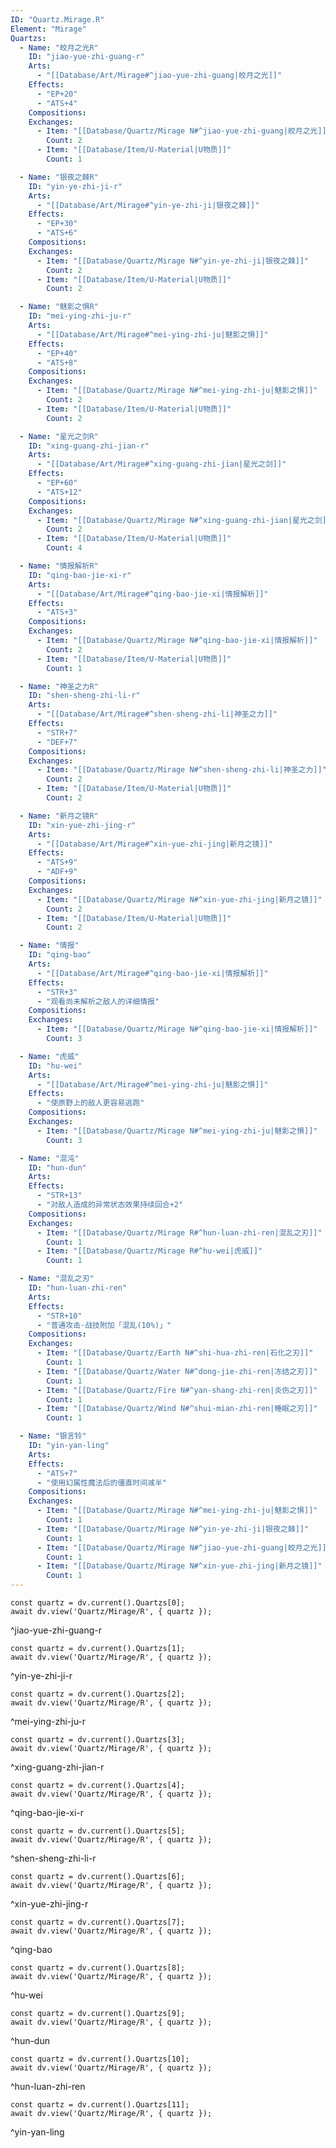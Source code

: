 ```yaml
---
ID: "Quartz.Mirage.R"
Element: "Mirage"
Quartzs:
  - Name: "皎月之光R"
    ID: "jiao-yue-zhi-guang-r"
    Arts:
      - "[[Database/Art/Mirage#^jiao-yue-zhi-guang|皎月之光]]"
    Effects:
      - "EP+20"
      - "ATS+4"
    Compositions:
    Exchanges:
      - Item: "[[Database/Quartz/Mirage N#^jiao-yue-zhi-guang|皎月之光]]"
        Count: 2
      - Item: "[[Database/Item/U-Material|U物质]]"
        Count: 1

  - Name: "银夜之棘R"
    ID: "yin-ye-zhi-ji-r"
    Arts:
      - "[[Database/Art/Mirage#^yin-ye-zhi-ji|银夜之棘]]"
    Effects:
      - "EP+30"
      - "ATS+6"
    Compositions:
    Exchanges:
      - Item: "[[Database/Quartz/Mirage N#^yin-ye-zhi-ji|银夜之棘]]"
        Count: 2
      - Item: "[[Database/Item/U-Material|U物质]]"
        Count: 2

  - Name: "魅影之惧R"
    ID: "mei-ying-zhi-ju-r"
    Arts:
      - "[[Database/Art/Mirage#^mei-ying-zhi-ju|魅影之惧]]"
    Effects:
      - "EP+40"
      - "ATS+8"
    Compositions:
    Exchanges:
      - Item: "[[Database/Quartz/Mirage N#^mei-ying-zhi-ju|魅影之惧]]"
        Count: 2
      - Item: "[[Database/Item/U-Material|U物质]]"
        Count: 2

  - Name: "星光之剑R"
    ID: "xing-guang-zhi-jian-r"
    Arts:
      - "[[Database/Art/Mirage#^xing-guang-zhi-jian|星光之剑]]"
    Effects:
      - "EP+60"
      - "ATS+12"
    Compositions:
    Exchanges:
      - Item: "[[Database/Quartz/Mirage N#^xing-guang-zhi-jian|星光之剑]]"
        Count: 2
      - Item: "[[Database/Item/U-Material|U物质]]"
        Count: 4

  - Name: "情报解析R"
    ID: "qing-bao-jie-xi-r"
    Arts:
      - "[[Database/Art/Mirage#^qing-bao-jie-xi|情报解析]]"
    Effects:
      - "ATS+3"
    Compositions:
    Exchanges:
      - Item: "[[Database/Quartz/Mirage N#^qing-bao-jie-xi|情报解析]]"
        Count: 2
      - Item: "[[Database/Item/U-Material|U物质]]"
        Count: 1

  - Name: "神圣之力R"
    ID: "shen-sheng-zhi-li-r"
    Arts:
      - "[[Database/Art/Mirage#^shen-sheng-zhi-li|神圣之力]]"
    Effects:
      - "STR+7"
      - "DEF+7"
    Compositions:
    Exchanges:
      - Item: "[[Database/Quartz/Mirage N#^shen-sheng-zhi-li|神圣之力]]"
        Count: 2
      - Item: "[[Database/Item/U-Material|U物质]]"
        Count: 2

  - Name: "新月之镜R"
    ID: "xin-yue-zhi-jing-r"
    Arts:
      - "[[Database/Art/Mirage#^xin-yue-zhi-jing|新月之镜]]"
    Effects:
      - "ATS+9"
      - "ADF+9"
    Compositions:
    Exchanges:
      - Item: "[[Database/Quartz/Mirage N#^xin-yue-zhi-jing|新月之镜]]"
        Count: 2
      - Item: "[[Database/Item/U-Material|U物质]]"
        Count: 2

  - Name: "情报"
    ID: "qing-bao"
    Arts:
      - "[[Database/Art/Mirage#^qing-bao-jie-xi|情报解析]]"
    Effects:
      - "STR+3"
      - "观看尚未解析之敌人的详细情报"
    Compositions:
    Exchanges:
      - Item: "[[Database/Quartz/Mirage N#^qing-bao-jie-xi|情报解析]]"
        Count: 3

  - Name: "虎威"
    ID: "hu-wei"
    Arts:
      - "[[Database/Art/Mirage#^mei-ying-zhi-ju|魅影之惧]]"
    Effects:
      - "使原野上的敌人更容易逃跑"
    Compositions:
    Exchanges:
      - Item: "[[Database/Quartz/Mirage N#^mei-ying-zhi-ju|魅影之惧]]"
        Count: 3

  - Name: "混沌"
    ID: "hun-dun"
    Arts:
    Effects:
      - "STR+13"
      - "对敌人造成的异常状态效果持续回合+2"
    Compositions:
    Exchanges:
      - Item: "[[Database/Quartz/Mirage R#^hun-luan-zhi-ren|混乱之刃]]"
        Count: 1
      - Item: "[[Database/Quartz/Mirage R#^hu-wei|虎威]]"
        Count: 1

  - Name: "混乱之刃"
    ID: "hun-luan-zhi-ren"
    Arts:
    Effects:
      - "STR+10"
      - "普通攻击·战技附加「混乱(10%)」"
    Compositions:
    Exchanges:
      - Item: "[[Database/Quartz/Earth N#^shi-hua-zhi-ren|石化之刃]]"
        Count: 1
      - Item: "[[Database/Quartz/Water N#^dong-jie-zhi-ren|冻结之刃]]"
        Count: 1
      - Item: "[[Database/Quartz/Fire N#^yan-shang-zhi-ren|炎伤之刃]]"
        Count: 1
      - Item: "[[Database/Quartz/Wind N#^shui-mian-zhi-ren|睡眠之刃]]"
        Count: 1

  - Name: "银言铃"
    ID: "yin-yan-ling"
    Arts:
    Effects:
      - "ATS+7"
      - "使用幻属性魔法后的僵直时间减半"
    Compositions:
    Exchanges:
      - Item: "[[Database/Quartz/Mirage N#^mei-ying-zhi-ju|魅影之惧]]"
        Count: 1
      - Item: "[[Database/Quartz/Mirage N#^yin-ye-zhi-ji|银夜之棘]]"
        Count: 1
      - Item: "[[Database/Quartz/Mirage N#^jiao-yue-zhi-guang|皎月之光]]"
        Count: 1
      - Item: "[[Database/Quartz/Mirage N#^xin-yue-zhi-jing|新月之镜]]"
        Count: 1
---
```

```dataviewjs
const quartz = dv.current().Quartzs[0];
await dv.view('Quartz/Mirage/R', { quartz });
```
^jiao-yue-zhi-guang-r

```dataviewjs
const quartz = dv.current().Quartzs[1];
await dv.view('Quartz/Mirage/R', { quartz });
```
^yin-ye-zhi-ji-r

```dataviewjs
const quartz = dv.current().Quartzs[2];
await dv.view('Quartz/Mirage/R', { quartz });
```
^mei-ying-zhi-ju-r

```dataviewjs
const quartz = dv.current().Quartzs[3];
await dv.view('Quartz/Mirage/R', { quartz });
```
^xing-guang-zhi-jian-r

```dataviewjs
const quartz = dv.current().Quartzs[4];
await dv.view('Quartz/Mirage/R', { quartz });
```
^qing-bao-jie-xi-r

```dataviewjs
const quartz = dv.current().Quartzs[5];
await dv.view('Quartz/Mirage/R', { quartz });
```
^shen-sheng-zhi-li-r

```dataviewjs
const quartz = dv.current().Quartzs[6];
await dv.view('Quartz/Mirage/R', { quartz });
```
^xin-yue-zhi-jing-r

```dataviewjs
const quartz = dv.current().Quartzs[7];
await dv.view('Quartz/Mirage/R', { quartz });
```
^qing-bao

```dataviewjs
const quartz = dv.current().Quartzs[8];
await dv.view('Quartz/Mirage/R', { quartz });
```
^hu-wei

```dataviewjs
const quartz = dv.current().Quartzs[9];
await dv.view('Quartz/Mirage/R', { quartz });
```
^hun-dun

```dataviewjs
const quartz = dv.current().Quartzs[10];
await dv.view('Quartz/Mirage/R', { quartz });
```
^hun-luan-zhi-ren

```dataviewjs
const quartz = dv.current().Quartzs[11];
await dv.view('Quartz/Mirage/R', { quartz });
```
^yin-yan-ling
